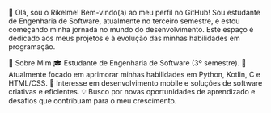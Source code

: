 👋 Olá, sou o Rikelme!
Bem-vindo(a) ao meu perfil no GitHub!
Sou estudante de Engenharia de Software, atualmente no terceiro semestre, e estou começando minha jornada no mundo do desenvolvimento. Este espaço é dedicado aos meus projetos e à evolução das minhas habilidades em programação.

🚀 Sobre Mim
🎓 Estudante de Engenharia de Software (3º semestre).
🌱 Atualmente focado em aprimorar minhas habilidades em Python, Kotlin, C e HTML/CSS.
📌 Interesse em desenvolvimento mobile e soluções de software criativas e eficientes.
💡 Busco por novas oportunidades de aprendizado e desafios que contribuam para o meu crescimento.
